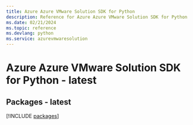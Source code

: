 ```yaml
---
title: Azure Azure VMware Solution SDK for Python
description: Reference for Azure Azure VMware Solution SDK for Python
ms.date: 02/21/2024
ms.topic: reference
ms.devlang: python
ms.service: azurevmwaresolution
---
```

# Azure Azure VMware Solution SDK for Python - latest
## Packages - latest
[!INCLUDE [packages](azure-vmware-solution-index.md)]